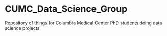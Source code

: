 # CUMC_Data_Science_Group
Repository of things for Columbia Medical Center PhD students doing data science projects
